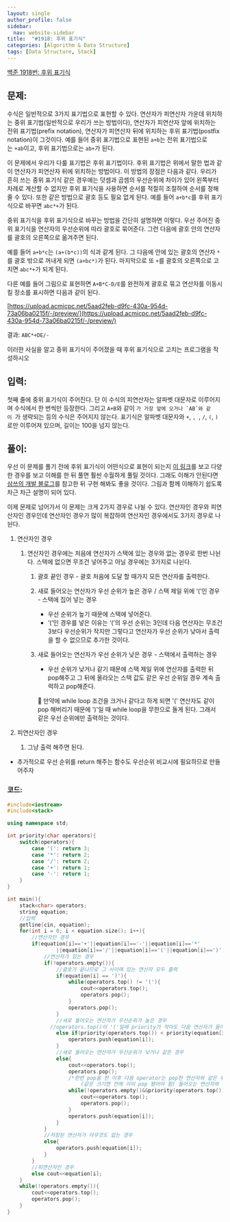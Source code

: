 ```yaml
---
layout: single
author_profile: false
sidebar:
  nav: website-sidebar
title:  "#1918: 후위 표기식"
categories: [Algorithm & Data Structure]
tags: [Data Structure, Stack]
---
```


[백준 1918번: 후위 표기식](https://www.acmicpc.net/problem/1918)

## 문제:

수식은 일반적으로 3가지 표기법으로 표현할 수 있다. 연산자가 피연산자 가운데 위치하는 중위 표기법(일반적으로 우리가 쓰는 방법이다), 연산자가 피연산자 앞에 위치하는 전위 표기법(prefix notation), 연산자가 피연산자 뒤에 위치하는 후위 표기법(postfix notation)이 그것이다. 예를 들어 중위 표기법으로 표현된 `a+b`는 전위 표기법으로는 `+ab`이고, 후위 표기법으로는 `ab+`가 된다.

이 문제에서 우리가 다룰 표기법은 후위 표기법이다. 후위 표기법은 위에서 말한 법과 같이 연산자가 피연산자 뒤에 위치하는 방법이다. 이 방법의 장점은 다음과 같다. 우리가 흔히 쓰는 중위 표기식 같은 경우에는 덧셈과 곱셈의 우선순위에 차이가 있어 왼쪽부터 차례로 계산할 수 없지만 후위 표기식을 사용하면 순서를 적절히 조절하여 순서를 정해줄 수 있다. 또한 같은 방법으로 괄호 등도 필요 없게 된다. 예를 들어 `a+b*c`를 후위 표기식으로 바꾸면 `abc*+`가 된다.

중위 표기식을 후위 표기식으로 바꾸는 방법을 간단히 설명하면 이렇다. 우선 주어진 중위 표기식을 연산자의 우선순위에 따라 괄호로 묶어준다. 그런 다음에 괄호 안의 연산자를 괄호의 오른쪽으로 옮겨주면 된다.

예를 들어 `a+b*c`는 `(a+(b*c))`의 식과 같게 된다. 그 다음에 안에 있는 괄호의 연산자 `*`를 괄호 밖으로 꺼내게 되면 `(a+bc*)`가 된다. 마지막으로 또 `+`를 괄호의 오른쪽으로 고치면 `abc*+`가 되게 된다.

다른 예를 들어 그림으로 표현하면 `A+B*C-D/E`를 완전하게 괄호로 묶고 연산자를 이동시킬 장소를 표시하면 다음과 같이 된다.

[https://upload.acmicpc.net/5aad2feb-d9fc-430a-954d-73a06ba0215f/-/preview/](https://upload.acmicpc.net/5aad2feb-d9fc-430a-954d-73a06ba0215f/-/preview/)

결과: `ABC*+DE/-`

이러한 사실을 알고 중위 표기식이 주어졌을 때 후위 표기식으로 고치는 프로그램을 작성하시오

## 입력:

첫째 줄에 중위 표기식이 주어진다. 단 이 수식의 피연산자는 알파벳 대문자로 이루어지며 수식에서 한 번씩만 등장한다. 그리고 `A+B`와 같이 ``가 가장 앞에 오거나 `AB`와 같이 ``가 생략되는 등의 수식은 주어지지 않는다. 표기식은 알파벳 대문자와 `+`, ``, ``, `/`, `(`, `)`로만 이루어져 있으며, 길이는 100을 넘지 않는다.

## 풀이:

우선 이 문제를 풀기 전에 후위 표기식이 어떤식으로 표현이 되는지 [이 링크](https://runestone.academy/ns/books/published//pythonds/BasicDS/InfixPrefixandPostfixExpressions.html)를 보고 다양한 경우를 보고 이해를 한 뒤 풀면 훨씬 수월하게 풀릴 것이다. 그래도 이해가 안된다면 [삼쓰의 개발 블로그](https://woongsios.tistory.com/288)를 참고한 뒤 구현 해봐도 좋을 것이다. 그림과 함께 이해하기 쉽도록 차근 차근 설명이 되어 있다.

이제 문제로 넘어가서 이 문제는 크게 2가지 경우로 나뉠 수 있다. 연산자인 경우와 피연산자인 경우인데 연산자인 경우가 많이 복잡하여 연산자인 경우에서도 3가지 경우로 나뉜다.

1. 연산자인 경우
    1. 연산자인 경우에는 처음에 연산자가 스택에 있는 경우와 없는 경우로 한번 나뉜다. 스택에 없으면 무조건 넣어주고 아닐 경우에는 3가지로 나뉜다.
        1. 괄호 끝인 경우 - 괄호 처음에 도달 할 때가지 모든 연산자를 출력한다.
        2. 새로 들어오는 연산자가 우선 순위가 높은 경우 / 스택 제일 위에 ‘(’인 경우 - 스택에 집어 넣는 경우
            - 우선 순위가 높기 때문에 스택에 넣어준다.
            - ‘(’인 경우를 넣은 이유는 ‘(’의 우선 순위는 3인데 다음 연산자는 무조건 3보다 우선순위가 작지만 그렇다고 연산자가 우선 순위가 낮아서 출력을 할 수 없으므로 추가한 것이다.
        3. 새로 들어오는 연산자가 우선 순위가 낮은 경우 - 스택에서 출력하는 경우
            - 우선 순위가 낮거나 같기 때문에 스택 제일 위에 연산자를 출력한 뒤 pop해주고 그 뒤에 올라오는 스택 값도 같은 우선 순위일 경우 계속 출력하고 pop해준다.
            
            🔎 만약에 while loop 조건을 크거나 같다고 하게 되면 '(' 연산자도 같이 pop 해버리기 때문에 ')'일 때 while loop을 무한으로 돌게 된다. 그래서 같은 우선 순위에만 출력하는 것이다.
            
2. 피연산자인 경우
    1. 그냥 출력 해주면 된다.
- 추가적으로 우선 순위를 return 해주는 함수도 우선순위 비교시에 필요하므로 만들어주자

### 코드:

```cpp
#include<iostream>
#include<stack>

using namespace std;

int priority(char operators){
	switch(operators){
		case '(': return 3;
		case '*': return 2;
		case '/': return 2;
		case '+': return 1;
		case '-': return 1;
	}
}

int main(){
	stack<char> operators;
	string equation;
	//입력
	getline(cin, equation);
	for(int i = 0; i < equation.size(); i++){
		//연산자인 경우
		if(equation[i]=='+'||equation[i]=='-'||equation[i]=='*'
				||equation[i]=='/'||equation[i]=='('||equation[i]==')'){
			//연산자가 있는 경우 
			if(!operators.empty()){
				//괄호가 끝나므로 그 사이에 있는 연산자 모두 출력 
				if(equation[i] == ')'){
					while(operators.top() != '('){
						cout<<operators.top();
						operators.pop();
					}
					operators.pop();
				}
				//새로 들어오는 연산자가 우선순위가 높은 경우
			  //operators.top()이 '('일때 priority가 작아도 다음 연산자가 들어올 수 있도록 함
				else if(priority(operators.top()) < priority(equation[i])||operators.top()=='('){
					operators.push(equation[i]);
				}
				//새로 들어오는 연산자가 우선순위가 낮거나 같은 경우
				else{
					cout<<operators.top();
					operators.pop();
					/*한번 pop을 한 이후 다음 operator는 pop한 연산자와 같은 우선순위일 수가 없으므로
						(같은 크기면 전에 이미 pop 됐어야 함) 들어오는 연산자와 같은 경우만 고려해준다*/ 
					while(!operators.empty()&&priority(operators.top()) == priority(equation[i])){
						cout<<operators.top();
						operators.pop();
					}
					operators.push(equation[i]); 
				}
			}
			//저장된 연산자가 아무것도 없는 경우
			else{
				operators.push(equation[i]);
			}
		}
		//피연산자인 경우
		else cout<<equation[i];
	}
	while(!operators.empty()){
		cout<<operators.top();
		operators.pop();
	}
}
```